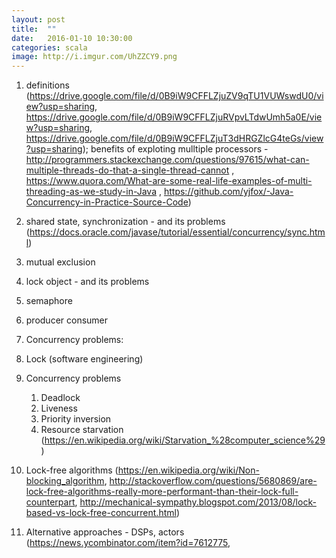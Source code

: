 ```yaml
---
layout: post
title:  ""
date:   2016-01-10 10:30:00
categories: scala
image: http://i.imgur.com/UhZZCY9.png
---
```


<style>
/* To center images */
.center {
    text-align: center;
}
</style>

1. definitions (https://drive.google.com/file/d/0B9iW9CFFLZjuZV9qTU1VUWswdU0/view?usp=sharing, https://drive.google.com/file/d/0B9iW9CFFLZjuRVpvLTdwUmh5a0E/view?usp=sharing, https://drive.google.com/file/d/0B9iW9CFFLZjuT3dHRGZlcG4teGs/view?usp=sharing); benefits of exploting mulltiple processors - http://programmers.stackexchange.com/questions/97615/what-can-multiple-threads-do-that-a-single-thread-cannot , https://www.quora.com/What-are-some-real-life-examples-of-multi-threading-as-we-study-in-Java , https://github.com/yjfox/-Java-Concurrency-in-Practice-Source-Code)


2. shared state, synchronization - and its problems (https://docs.oracle.com/javase/tutorial/essential/concurrency/sync.html)


3. mutual exclusion
4. lock object - and its problems
6. semaphore
7. producer consumer
8. Concurrency problems:
9. Lock (software engineering)
10. Concurrency problems 
	1. Deadlock
	2. Liveness
	3. Priority inversion
	4. Resource starvation (https://en.wikipedia.org/wiki/Starvation_%28computer_science%29)

11. Lock-free algorithms (https://en.wikipedia.org/wiki/Non-blocking_algorithm,
http://stackoverflow.com/questions/5680869/are-lock-free-algorithms-really-more-performant-than-their-lock-full-counterpart,
http://mechanical-sympathy.blogspot.com/2013/08/lock-based-vs-lock-free-concurrent.html)

12. Alternative approaches - DSPs, actors (https://news.ycombinator.com/item?id=7612775,


